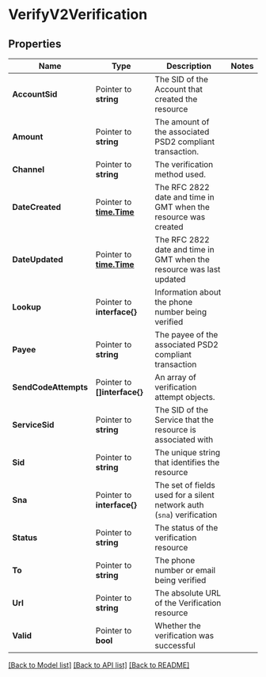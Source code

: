 # VerifyV2Verification

## Properties

Name | Type | Description | Notes
------------ | ------------- | ------------- | -------------
**AccountSid** | Pointer to **string** | The SID of the Account that created the resource |
**Amount** | Pointer to **string** | The amount of the associated PSD2 compliant transaction. |
**Channel** | Pointer to **string** | The verification method used. |
**DateCreated** | Pointer to [**time.Time**](time.Time.md) | The RFC 2822 date and time in GMT when the resource was created |
**DateUpdated** | Pointer to [**time.Time**](time.Time.md) | The RFC 2822 date and time in GMT when the resource was last updated |
**Lookup** | Pointer to **interface{}** | Information about the phone number being verified |
**Payee** | Pointer to **string** | The payee of the associated PSD2 compliant transaction |
**SendCodeAttempts** | Pointer to **[]interface{}** | An array of verification attempt objects. |
**ServiceSid** | Pointer to **string** | The SID of the Service that the resource is associated with |
**Sid** | Pointer to **string** | The unique string that identifies the resource |
**Sna** | Pointer to **interface{}** | The set of fields used for a silent network auth (`sna`) verification |
**Status** | Pointer to **string** | The status of the verification resource |
**To** | Pointer to **string** | The phone number or email being verified |
**Url** | Pointer to **string** | The absolute URL of the Verification resource |
**Valid** | Pointer to **bool** | Whether the verification was successful |

[[Back to Model list]](../README.md#documentation-for-models) [[Back to API list]](../README.md#documentation-for-api-endpoints) [[Back to README]](../README.md)


